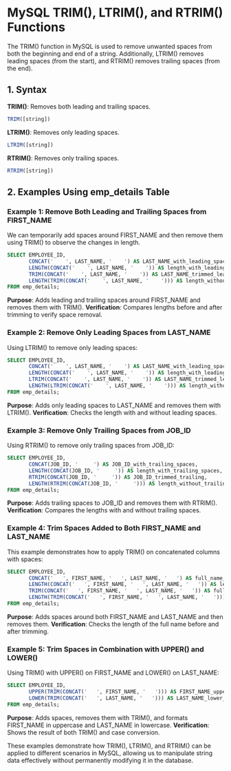# MySQL TRIM(), LTRIM(), and RTRIM() Functions

The TRIM() function in MySQL is used to remove unwanted spaces from both the beginning and end of a string. Additionally, LTRIM() removes leading spaces (from the start), and RTRIM() removes trailing spaces (from the end).

## 1. Syntax
**TRIM()**: Removes both leading and trailing spaces.

```sql
TRIM([string])
```

**LTRIM()**: Removes only leading spaces.

```sql
LTRIM([string])
```

**RTRIM()**: Removes only trailing spaces.

```sql
RTRIM([string])
```

## 2. Examples Using emp_details Table
### Example 1: Remove Both Leading and Trailing Spaces from FIRST_NAME
We can temporarily add spaces around FIRST_NAME and then remove them using TRIM() to observe the changes in length.

```sql
SELECT EMPLOYEE_ID,
       CONCAT('    ', LAST_NAME, '    ') AS LAST_NAME_with_leading_spaces,
       LENGTH(CONCAT('    ', LAST_NAME, '    ')) AS length_with_leading_spaces,
       TRIM(CONCAT('    ', LAST_NAME, '    ')) AS LAST_NAME_trimmed_leading,
       LENGTH(TRIM(CONCAT('    ', LAST_NAME, '    '))) AS length_without_leading_spaces
FROM emp_details;
```

**Purpose**: Adds leading and trailing spaces around FIRST_NAME and removes them with TRIM().
**Verification**: Compares lengths before and after trimming to verify space removal.

### Example 2: Remove Only Leading Spaces from LAST_NAME
Using LTRIM() to remove only leading spaces:

```sql
SELECT EMPLOYEE_ID,
       CONCAT('    ', LAST_NAME, '    ') AS LAST_NAME_with_leading_spaces,
       LENGTH(CONCAT('    ', LAST_NAME, '    ')) AS length_with_leading_spaces,
       LTRIM(CONCAT('    ', LAST_NAME, '    ')) AS LAST_NAME_trimmed_leading,
       LENGTH(LTRIM(CONCAT('    ', LAST_NAME, '    '))) AS length_without_leading_spaces
FROM emp_details;
```

**Purpose**: Adds only leading spaces to LAST_NAME and removes them with LTRIM().
**Verification**: Checks the length with and without leading spaces.

### Example 3: Remove Only Trailing Spaces from JOB_ID
Using RTRIM() to remove only trailing spaces from JOB_ID:

```sql
SELECT EMPLOYEE_ID,
       CONCAT(JOB_ID, '     ') AS JOB_ID_with_trailing_spaces,
       LENGTH(CONCAT(JOB_ID, '     ')) AS length_with_trailing_spaces,
       RTRIM(CONCAT(JOB_ID, '     ')) AS JOB_ID_trimmed_trailing,
       LENGTH(RTRIM(CONCAT(JOB_ID, '     '))) AS length_without_trailing_spaces
FROM emp_details;
```

**Purpose**: Adds trailing spaces to JOB_ID and removes them with RTRIM().
**Verification**: Compares the lengths with and without trailing spaces.

### Example 4: Trim Spaces Added to Both FIRST_NAME and LAST_NAME
This example demonstrates how to apply TRIM() on concatenated columns with spaces:

```sql
SELECT EMPLOYEE_ID,
       CONCAT('   ', FIRST_NAME, '   ', LAST_NAME, '   ') AS full_name_with_spaces,
       LENGTH(CONCAT('   ', FIRST_NAME, '   ', LAST_NAME, '   ')) AS length_with_spaces,
       TRIM(CONCAT('   ', FIRST_NAME, '   ', LAST_NAME, '   ')) AS full_name_trimmed,
       LENGTH(TRIM(CONCAT('   ', FIRST_NAME, '   ', LAST_NAME, '   '))) AS length_without_spaces
FROM emp_details;
```

**Purpose**: Adds spaces around both FIRST_NAME and LAST_NAME and then removes them.
**Verification**: Checks the length of the full name before and after trimming.

### Example 5: Trim Spaces in Combination with UPPER() and LOWER()
Using TRIM() with UPPER() on FIRST_NAME and LOWER() on LAST_NAME:

```sql
SELECT EMPLOYEE_ID,
       UPPER(TRIM(CONCAT('   ', FIRST_NAME, '   '))) AS FIRST_NAME_upper_trimmed,
       LOWER(TRIM(CONCAT('   ', LAST_NAME, '   '))) AS LAST_NAME_lower_trimmed
FROM emp_details;
```

**Purpose**: Adds spaces, removes them with TRIM(), and formats FIRST_NAME in uppercase and LAST_NAME in lowercase.
**Verification**: Shows the result of both TRIM() and case conversion.

These examples demonstrate how TRIM(), LTRIM(), and RTRIM() can be applied to different scenarios in MySQL, allowing us to manipulate string data effectively without permanently modifying it in the database.
